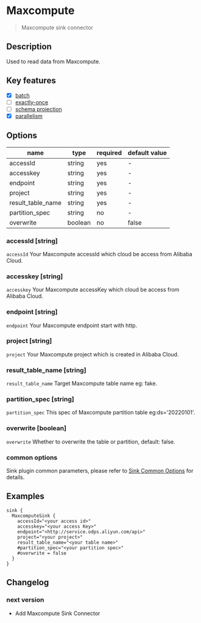 # Maxcompute

> Maxcompute sink connector

## Description

Used to read data from Maxcompute.

## Key features

- [x] [batch](../../concept/connector-v2-features.md)
- [ ] [exactly-once](../../concept/connector-v2-features.md)
- [ ] [schema projection](../../concept/connector-v2-features.md)
- [x] [parallelism](../../concept/connector-v2-features.md)

## Options

| name                    | type    | required  | default value |
|-------------------------|---------|-----------|---------------|
| accessId                | string  | yes       | -             |
| accesskey               | string  | yes       | -             |
| endpoint                | string  | yes       | -             |
| project                 | string  | yes       | -             |
| result_table_name       | string  | yes       | -             |
| partition_spec          | string  | no        | -             |
| overwrite               | boolean | no        | false         |

### accessId [string]

`accessId` Your Maxcompute accessId which cloud be access from Alibaba Cloud.

### accesskey [string]

`accesskey` Your Maxcompute accessKey which cloud be access from Alibaba Cloud.

### endpoint [string]

`endpoint` Your Maxcompute endpoint start with http.

### project [string]

`project` Your Maxcompute project which is created in Alibaba Cloud.

### result_table_name [string]

`result_table_name` Target Maxcompute table name eg: fake.

### partition_spec [string]

`partition_spec` This spec of Maxcompute partition table eg:ds='20220101'.

### overwrite [boolean]

`overwrite` Whether to overwrite the table or partition, default: false.

### common options 

Sink plugin common parameters, please refer to [Sink Common Options](common-options.md) for details.

## Examples

```hocon
sink {
  MaxcomputeSink {
    accessId="<your access id>"
    accesskey="<your access Key>"
    endpoint="<http://service.odps.aliyun.com/api>"
    project="<your project>"
    result_table_name="<your table name>"
    #partition_spec="<your partition spec>"
    #overwrite = false
  }
}
```

## Changelog

### next version

- Add Maxcompute Sink Connector

